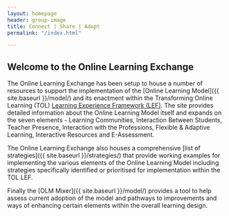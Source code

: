 ```yaml
---
layout: homepage
header: group-image
title: Connect | Share | Adopt
permalink: "/index.html"

---
```


## Welcome to the Online Learning Exchange

The Online Learning Exchange has been setup to house a number of resources to support the implementation of the [Online Learning Model]({{ site.baseurl }}/model/) and its enactment within the Transforming Online Learning (TOL) [Learning Experience Framework (LEF)](https://www.csu.edu.au/division/strategic-planning/university-strategy/resources/TOL-LEF_11April2018.pdf). The site provides detailed information about the Online Learning Model itself and expands on the seven elements - Learning Communities, Interaction Between Students, Teacher Presence, Interaction with the Professions, Flexible & Adaptive Learning, Interactive Resources and E-Assessment.

The Online Learning Exchange also houses a comprehensive [list of strategies]({{ site.baseurl }}/strategies/) that provide working examples for implementing the various elements of the Online Learning Model including strategies specifically identified or prioritised for implementation within the TOL LEF.

Finally the [OLM Mixer]({{ site.baseurl }}/model/) provides a tool to help assess current adoption of the model and pathways to improvements and ways of enhancing certain elements within the overall learning design.
